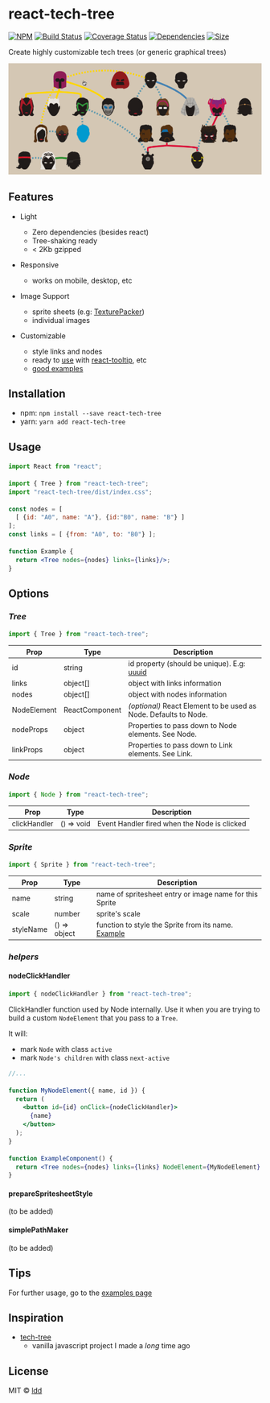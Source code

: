 # react-tech-tree

[![NPM](https://img.shields.io/npm/v/react-tech-tree.svg)](https://www.npmjs.com/package/react-tech-tree)
[![Build Status](https://travis-ci.com/ldd/react-tech-tree.png?branch=master)](https://travis-ci.com/ldd/react-tech-tree)
[![Coverage Status](https://coveralls.io/repos/github/ldd/react-tech-tree/badge.svg?branch=master)](https://coveralls.io/github/ldd/react-tech-tree?branch=add-tests)
[![Dependencies](https://david-dm.org/ldd/react-tech-tree.svg)](https://david-dm.org/ldd/react-tech-tree)
[![Size](https://badgen.net/bundlephobia/minzip/react-tech-tree)](https://bundlephobia.com/result?p=react-tech-tree@0.5.1)

Create highly customizable tech trees (or generic graphical trees)

![superheroes tree](https://raw.githubusercontent.com/ldd/react-tech-tree/master/example/public/gifs/x_men.gif)

## Features

- Light
  - Zero dependencies (besides react)
  - Tree-shaking ready
  - < 2Kb gzipped
- Responsive
  - works on mobile, desktop, etc
- Image Support
  - sprite sheets (e.g: [TexturePacker](https://www.codeandweb.com/texturepacker))
  - individual images
- Customizable

  - style links and nodes
  - ready to [use](https://github.com/ldd/react-tech-tree/tree/master/example/src/trees/text_tooltip/index.js) with [react-tooltip](https://github.com/wwayne/react-tooltip), etc
  - [good examples](https://github.com/ldd/react-tech-tree/tree/master/example/src/trees)

## Installation

- npm: `npm install --save react-tech-tree`
- yarn: `yarn add react-tech-tree`

## Usage

```jsx
import React from "react";

import { Tree } from "react-tech-tree";
import "react-tech-tree/dist/index.css";

const nodes = [
  [ {id: "A0", name: "A"}, {id:"B0", name: "B"} ]
];
const links = [ {from: "A0", to: "B0"} ];

function Example {
  return <Tree nodes={nodes} links={links}/>;
}
```

## Options

### _Tree_

```js
import { Tree } from "react-tech-tree";
```

| Prop        | Type           | Description                                                                  |
| ----------- | -------------- | ---------------------------------------------------------------------------- |
| id          | string         | id property (should be unique). E.g: [uuuid](https://github.com/uuidjs/uuid) |
| links       | object[]       | object with links information                                                |
| nodes       | object[]       | object with nodes information                                                |
| NodeElement | ReactComponent | _(optional)_ React Element to be used as Node. Defaults to Node.             |
| nodeProps   | object         | Properties to pass down to Node elements. See Node.                          |
| linkProps   | object         | Properties to pass down to Link elements. See Link.                          |

### _Node_

```js
import { Node } from "react-tech-tree";
```

| Prop         | Type       | Description                                  |
| ------------ | ---------- | -------------------------------------------- |
| clickHandler | () => void | Event Handler fired when the Node is clicked |

### _Sprite_

```js
import { Sprite } from "react-tech-tree";
```

| Prop      | Type         | Description                                                                                                                                        |
| --------- | ------------ | -------------------------------------------------------------------------------------------------------------------------------------------------- |
| name      | string       | name of spritesheet entry or image name for this Sprite                                                                                            |
| scale     | number       | sprite's scale                                                                                                                                     |
| styleName | () => object | function to style the Sprite from its name. [Example](https://github.com/ldd/react-tech-tree/blob/master/example/src/trees/superhero/index.js#L18) |

### _helpers_

#### nodeClickHandler

```js
import { nodeClickHandler } from "react-tech-tree";
```

ClickHandler function used by Node internally.
Use it when you are trying to build a custom `NodeElement` that you pass to a `Tree`.

It will:

- mark `Node` with class `active`
- mark `Node's children` with class `next-active`

```jsx
//...

function MyNodeElement({ name, id }) {
  return (
    <button id={id} onClick={nodeClickHandler}>
      {name}
    </button>
  );
}

function ExampleComponent() {
  return <Tree nodes={nodes} links={links} NodeElement={MyNodeElement} />;
}
```

#### prepareSpritesheetStyle

(to be added)

#### simplePathMaker

(to be added)

## Tips

For further usage, go to the [examples page](https://github.com/ldd/react-tech-tree/tree/master/example/src/trees)

## Inspiration

- [tech-tree](https://github.com/ldd/tech-tree-js)
  - vanilla javascript project I made a _long_ time ago

## License

MIT © [ldd](https://github.com/ldd)
